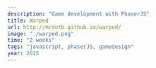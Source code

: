 ```yaml
---
description: "Game development with PhaserJS"
title: Warped
url: http://mrdotb.github.io/warped/
image: "./warped.png"
time: "2 weeks"
tags: "javascript, phaserJS, gamedesign"
year: 2015
---
```

